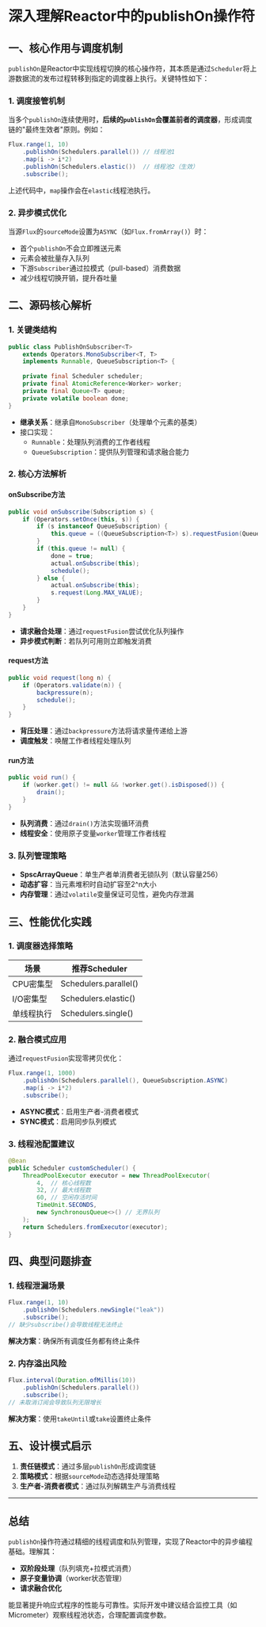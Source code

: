 # 深入理解Reactor中的publishOn操作符

## 一、核心作用与调度机制

`publishOn`是Reactor中实现线程切换的核心操作符，其本质是通过`Scheduler`将上游数据流的发布过程转移到指定的调度器上执行。关键特性如下：

### 1. 调度接管机制

当多个`publishOn`连续使用时，**后续的`publishOn`会覆盖前者的调度器**，形成调度链的"最终生效者"原则。例如：

```java
Flux.range(1, 10)
    .publishOn(Schedulers.parallel()) // 线程池1
    .map(i -> i*2)
    .publishOn(Schedulers.elastic())  // 线程池2（生效）
    .subscribe();
```

上述代码中，`map`操作会在`elastic`线程池执行。

### 2. 异步模式优化

当源`Flux`的`sourceMode`设置为`ASYNC`（如`Flux.fromArray()`）时：

- 首个`publishOn`不会立即推送元素
- 元素会被批量存入队列
- 下游`Subscriber`通过拉模式（pull-based）消费数据
- 减少线程切换开销，提升吞吐量

## 二、源码核心解析

### 1. 关键类结构

```java
public class PublishOnSubscriber<T> 
    extends Operators.MonoSubscriber<T, T>
    implements Runnable, QueueSubscription<T> {
    
    private final Scheduler scheduler;
    private final AtomicReference<Worker> worker;
    private final Queue<T> queue;
    private volatile boolean done;
}
```

- **继承关系**：继承自`MonoSubscriber`（处理单个元素的基类）
- 接口实现：
  - `Runnable`：处理队列消费的工作者线程
  - `QueueSubscription`：提供队列管理和请求融合能力

### 2. 核心方法解析

#### onSubscribe方法

```java
public void onSubscribe(Subscription s) {
    if (Operators.setOnce(this, s)) {
        if (s instanceof QueueSubscription) {
            this.queue = ((QueueSubscription<T>) s).requestFusion(QueueSubscription.ANY);
        }
        if (this.queue != null) {
            done = true;
            actual.onSubscribe(this);
            schedule();
        } else {
            actual.onSubscribe(this);
            s.request(Long.MAX_VALUE);
        }
    }
}
```

- **请求融合处理**：通过`requestFusion`尝试优化队列操作
- **异步模式判断**：若队列可用则立即触发消费

#### request方法

```java
public void request(long n) {
    if (Operators.validate(n)) {
        backpressure(n);
        schedule();
    }
}
```

- **背压处理**：通过`backpressure`方法将请求量传递给上游
- **调度触发**：唤醒工作者线程处理队列

#### run方法

```java
public void run() {
    if (worker.get() != null && !worker.get().isDisposed()) {
        drain();
    }
}
```

- **队列消费**：通过`drain()`方法实现循环消费
- **线程安全**：使用原子变量`worker`管理工作者线程

### 3. 队列管理策略

- **SpscArrayQueue**：单生产者单消费者无锁队列（默认容量256）
- **动态扩容**：当元素堆积时自动扩容至2^n大小
- **内存管理**：通过`volatile`变量保证可见性，避免内存泄漏

## 三、性能优化实践

### 1. 调度器选择策略

| 场景       | 推荐Scheduler         |
| ---------- | --------------------- |
| CPU密集型  | Schedulers.parallel() |
| I/O密集型  | Schedulers.elastic()  |
| 单线程执行 | Schedulers.single()   |

### 2. 融合模式应用

通过`requestFusion`实现零拷贝优化：

```java
Flux.range(1, 1000)
    .publishOn(Schedulers.parallel(), QueueSubscription.ASYNC)
    .map(i -> i*2)
    .subscribe();
```

- **ASYNC模式**：启用生产者-消费者模式
- **SYNC模式**：启用同步队列模式

### 3. 线程池配置建议

```java
@Bean
public Scheduler customScheduler() {
    ThreadPoolExecutor executor = new ThreadPoolExecutor(
        4,  // 核心线程数
        32, // 最大线程数
        60, // 空闲存活时间
        TimeUnit.SECONDS,
        new SynchronousQueue<>() // 无界队列
    );
    return Schedulers.fromExecutor(executor);
}
```

## 四、典型问题排查

### 1. 线程泄漏场景

```java
Flux.range(1, 10)
    .publishOn(Schedulers.newSingle("leak"))
    .subscribe();
// 缺少subscribe()会导致线程无法终止
```

**解决方案**：确保所有调度任务都有终止条件

### 2. 内存溢出风险

```java
Flux.interval(Duration.ofMillis(10))
    .publishOn(Schedulers.parallel())
    .subscribe();
// 未取消订阅会导致队列无限增长
```

**解决方案**：使用`takeUntil`或`take`设置终止条件

## 五、设计模式启示

1. **责任链模式**：通过多层`publishOn`形成调度链
2. **策略模式**：根据`sourceMode`动态选择处理策略
3. **生产者-消费者模式**：通过队列解耦生产与消费线程

------

## 总结

`publishOn`操作符通过精细的线程调度和队列管理，实现了Reactor中的异步编程基础。理解其：

- **双阶段处理**（队列填充+拉模式消费）
- **原子变量协调**（worker状态管理）
- **请求融合优化**

能显著提升响应式程序的性能与可靠性。实际开发中建议结合监控工具（如Micrometer）观察线程池状态，合理配置调度参数。